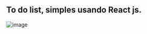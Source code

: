 ## To do list, simples usando React js. 
![image](https://user-images.githubusercontent.com/89158507/150145812-cff9a65b-0fdc-4327-a920-f9a3db4bebd9.png)
